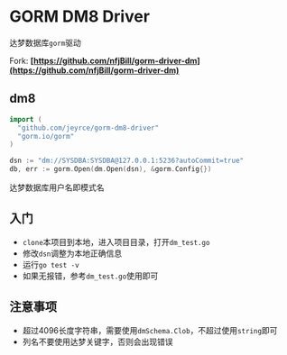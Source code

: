 # GORM DM8 Driver

达梦数据库`gorm`驱动

Fork: **[https://github.com/nfjBill/gorm-driver-dm](https://github.com/nfjBill/gorm-driver-dm)**

## dm8

```go
import (
  "github.com/jeyrce/gorm-dm8-driver"
  "gorm.io/gorm"
)

dsn := "dm://SYSDBA:SYSDBA@127.0.0.1:5236?autoCommit=true"
db, err := gorm.Open(dm.Open(dsn), &gorm.Config{})
```

达梦数据库用户名即模式名

## 入门

- `clone`本项目到本地，进入项目目录，打开`dm_test.go`
- 修改`dsn`调整为本地正确信息
- 运行`go test -v`
- 如果无报错，参考`dm_test.go`使用即可

## 注意事项

- 超过4096长度字符串，需要使用`dmSchema.Clob`，不超过使用`string`即可
- 列名不要使用达梦关键字，否则会出现错误
